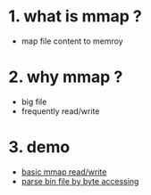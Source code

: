 # 1. what is mmap ?

* map file content to memroy

# 2. why mmap ?

* big file
* frequently read/write

# 3. demo

* [basic mmap read/write](mmp_r_w.py)
* [parse bin file by byte accessing](byte_access.py)

